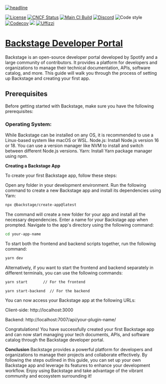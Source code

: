 [![headline](https://backstage.io/assets/images/header-93351b4254863212ce2c149a2a5ea388.png)](https://backstage.io/)

[![License](https://img.shields.io/badge/License-Apache%202.0-blue.svg)](https://opensource.org/licenses/Apache-2.0)
[![CNCF Status](https://img.shields.io/badge/cncf%20status-incubation-blue.svg)](https://www.cncf.io/projects)
[![Main CI Build](https://github.com/backstage/backstage/workflows/Main%20Master%20Build/badge.svg)](https://github.com/backstage/backstage/actions?query=workflow%3A%22Main+Master+Build%22)
[![Discord](https://img.shields.io/discord/687207715902193673)](https://discord.gg/backstage-687207715902193673)
![Code style](https://img.shields.io/badge/code_style-prettier-ff69b4.svg)
[![Codecov](https://img.shields.io/codecov/c/github/backstage/backstage)](https://codecov.io/gh/backstage/backstage)
[![](https://img.shields.io/github/v/release/backstage/backstage)](https://github.com/backstage/backstage/releases)
[![Uffizzi](https://img.shields.io/endpoint?url=https%3A%2F%2Fapp.uffizzi.com%2Fapi%2Fv1%2Fpublic%2Fshields%2Fgithub.com%2Fbackstage%2Fbackstage)](https://app.uffizzi.com/ephemeral-environments/backstage/backstage)


# [Backstage Developer Portal](https://backstage.io)

Backstage is an open-source developer portal developed by Spotify and a large community of contributors. It provides a platform for developers and organizations to manage their technical documentation, APIs, software catalog, and more. This guide will walk you through the process of setting up Backstage and creating your first app.

## Prerequisites

Before getting started with Backstage, make sure you have the following prerequisites:

### Operating System: 

While Backstage can be installed on any OS, it is recommended to use a Linux-based system like macOS or WSL.
Node.js: Install Node.js version 16 or 18. You can use a version manager like NVM to install and switch between different Node.js versions.
Yarn: Install Yarn package manager using npm.

**Creating a Backstage App**

To create your first Backstage app, follow these steps:

Open any folder in your development environment.
Run the following command to create a new Backstage app and install its dependencies using Yarn:

```bash
npx @backstage/create-app@latest
```

The command will create a new folder for your app and install all the necessary dependencies.
Enter a name for your Backstage app when prompted.
Navigate to the app's directory using the following command:

```bash
cd your-app-name
```

To start both the frontend and backend scripts together, run the following command:
```bash
yarn dev
```
Alternatively, if you want to start the frontend and backend separately in different terminals, you can use the following commands:

```bash
yarn start       // For the frontend
```

```bash
yarn start-backend  // For the backend
```

You can now access your Backstage app at the following URLs:

Client-side: http://localhost:3000

Backend: http://localhost:7007/api/your-plugin-name/

Congratulations! You have successfully created your first Backstage app and can now start managing your tech documents, APIs, and software catalog through the Backstage developer portal.

**Conclusion**
Backstage provides a powerful platform for developers and organizations to manage their projects and collaborate effectively. By following the steps outlined in this guide, you can set up your own Backstage app and leverage its features to enhance your development workflow. Enjoy using Backstage and take advantage of the vibrant community and ecosystem surrounding it!
